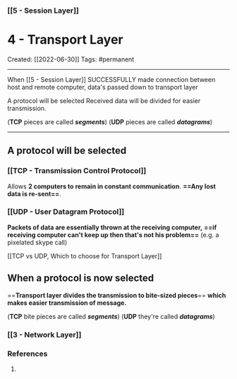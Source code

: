 ### [[5 - Session Layer]]

# 4 - Transport Layer
Created:  [[2022-06-30]]
Tags: #permanent 

---
When [[5 - Session Layer]] SUCCESSFULLY made connection between host and remote computer, data's passed down to transport layer

A protocol will be selected 
Received data will be divided for easier transmission.

(**TCP** pieces are called **_segments_**) 
(**UDP** pieces are called **_datagrams_**)

---
## A protocol will be selected  
### [[TCP - Transmission Control Protocol]]
Allows **2 computers to remain in constant communication**. 
**==Any lost data is re-sent==**.


### [[UDP - User Datagram Protocol]]
**Packets of data are essentially thrown at the receiving computer,** 
**==if receiving computer can't keep up then that's not his problem==** 
(e.g. a pixelated skype call)

[[TCP vs UDP, Which to choose for Transport Layer]]



## When a protocol is now selected 
==**Transport layer divides the transmission to bite-sized pieces**== **which makes easier transmission of message.** 

(**TCP** bite pieces are called **_segments_**) 
(**UDP** they're called **_datagrams_**)


### [[3 - Network Layer]]












### References
1. 